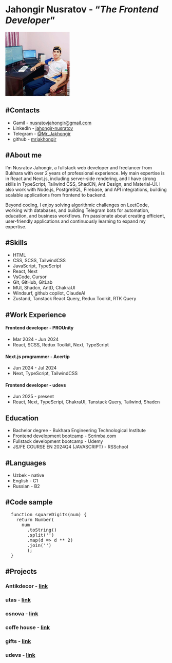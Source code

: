 # Jahongir Nusratov - <q><i>The Frontend Developer</i></q>

<img src="me.jpg" alt="nusratov jahongir" width="200px">

## #Contacts

- Gamil - nusratovjahongir@gmail.com
- LinkedIn - [jahongir-nusratov](www.linkedin.com/in/jahongir-nusratov)
- Telegram - [@Mr_Jakhongir](https://t.me/Mr_Jakhongir)
- github - [mrjakhongir](https://github.com/mrjakhongir)

## #About me

I’m Nusratov Jahongir, a fullstack web developer and freelancer from Bukhara with over 2 years of professional experience. My main expertise is in React and Next.js, including server-side rendering, and I have strong skills in TypeScript, Tailwind CSS, ShadCN, Ant Design, and Material-UI. I also work with Node.js, PostgreSQL, Firebase, and API integrations, building scalable applications from frontend to backend.

Beyond coding, I enjoy solving algorithmic challenges on LeetCode, working with databases, and building Telegram bots for automation, education, and business workflows. I’m passionate about creating efficient, user-friendly applications and continuously learning to expand my expertise.

## #Skills

- HTML
- CSS, SCSS, TailwindCSS
- JavaScript, TypeScript
- React, Next
- VsCode, Cursor
- Git, GitHub, GitLab
- MUI, Shadcn, AntD, ChakraUI
- Windsurf, github copilot, ClaudeAI
- Zustand, Tanstack React Query, Redux Toolkit, RTK Query

## #Work Experience

#### Frontend developer - PROUnity

- Mar 2024 - Jun 2024
- React, SCSS, Redux Toolkit, Next, TypeScript

#### Next.js programmer - Acertip

- Jun 2024 - Jul 2024
- Next, TypeScript, TailwindCSS

#### Frontend developer - udevs

- Jun 2025 - present
- React, Next, TypeScript, ChakraUI, Tanstack Query, Tailwind, Shadcn

## Education

- Bachelor degree - Bukhara Engineering Technological Institute
- Frontend development bootcamp - Scrimba.com
- Fullstack development bootcamp - Udemy
- JS/FE COURSE EN 2024Q4 (JAVASCRIPT) - RSSchool

## #Languages

- Uzbek - native
- English - C1
- Russian - B2

## #Code sample

<pre>
  function squareDigits(num) {
    return Number(
      num
        .toString()
        .split('')
        .map(d => d ** 2)
        .join('')
        );
  }
</pre>

## #Projects

### Antikdecor - [link](https://antikdecor.ru/)

### utas - [link](https://utas.uz/)

### osnova - [link](https://my.osnovaedu.uz/login/uz)

### coffe house - [link](https://coffee-house-rsschool.netlify.app/)

### gifts - [link](https://christmasshoprsschool.netlify.app/)

### udevs - [link](https://usevs-clone.netlify.app/)
